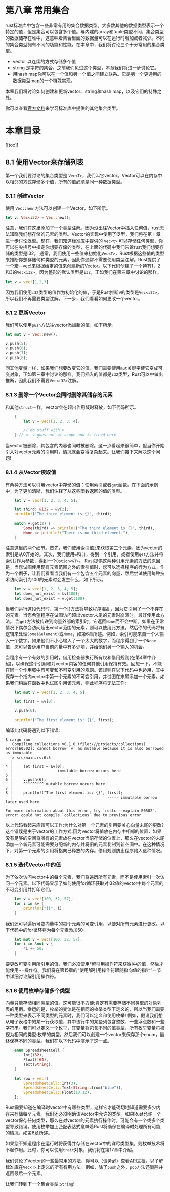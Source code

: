 
# 第八章 常用集合
rust标准库中包含一些非常有用的集合数据类型。大多数其他的数据类型表示一个特定的值，但是集合可以包含多个值。与内建的array和tuple类型不同，集合类型的数据储存在堆中，这意味着集合里面的数据量可以在运行时增加或者减少。不同的集合类型拥有不同的功能和性能。在本章中，我们将讨论三个十分常用的集合类型。
- vector 以连续的方式存储多个值
- string 是字符的集合。之前我们见过这个类型，本章我们将进一步讨论它。
- 用hash map你可以在一个值和另一个值之间建立联系。它是另一个更通用的数据类型map的一个特殊实现。

本章我们将讨论如何创建和更新vector、string和hash map，以及它们的特殊之处。

你可以查看[官方文档](https://doc.rust-lang.org/std/collections/index.html)来学习标准库中提供的其他集合类型。

# 本章目录
[[toc]]

## 8.1 使用Vector来存储列表
第一个我们要讨论的集合类型是 `Vec<T>`，我们叫它vector。Vector可以在内存中以相邻的方式存储多个值，所有的值必须是同一种数据类型。

### 8.1.1 创建Vector
使用 `Vec::new` 方法可以创建一个Vector，如下所示。
``` rust
let v: Vec<i32> = Vec::new();
```
注意，我们在这里添加了一个类型注解。因为没出往Vector中插入任何值，rust无法知晓我们想存储的元素的类型。Vector的实现中使用了泛型，我们将在第十章进一步讨论泛型。现在，我们知道标准库中提供的 `Vec<t>` 可以存储任何类型，你可以在尖括号中指定你想要存储的类型，在上面的代码中我们告诉rust我们想要存储的类型是i32。
通常，我们使用一些值来初始化`Vec<T>`，Rust根据这些值的类型来推断你想存储何种类型的元素，因此你通常不需要使用类型注解。Rust提供了一个宏--vec!来根据给定的值来创建新的Vector。以下代码创建了一个持有1，2和3的`Vec<i32>`，因为整形的默认类型是`i32`，正如我们在第三章中讨论的那样。
``` rust
let v = vec![1,2,3]
```
因为我们使用`i32`类型的值作为初始化的值，于是Rust推断v的类型是`Vec<i32>`，所以我们不再需要类型注解。下一步，我们看看如何更改一个vector。

### 8.1.2 更新Vector
我们可以使用`push`方法往vector添加新的值，如下所示。
``` rust
let mut v = Vec::new();

v.push(5);
v.push(6);
v.push(7);
v.push(8);
```
同其他变量一样，如果我们想要改变它的值，我们需要使用`mut`关键字使它变成可变对象，正如第三章中讨论的那样。我们插入的值都是`i32`类型，Rust可以中做出推断，因此我们不需要`Vec<i32>`注解。

### 8.1.3 删除一个Vector会同时删除其储存的元素
和其他`struct`一样，vector会在超出作用域时释放，如下代码所示。
``` rust
    {
        let v = vec![1, 2, 3, 4];

        // do stuff with v
    } // <- v goes out of scope and is freed here
```
当vector被删除，其包含的内容也同时被删除。这一点看起来很简单，但当你开始引入对vector元素的引用时，情况就会变得复杂起来。让我们接下来解决这个问题!

### 8.1.4 从Vector读取值
有两种方法可以引用vector中存储的值：使用索引或者`get`函数。在下面的示例中，为了更加清晰，我们注释了从这些函数返回的值的类型。
``` rust
    let v = vec![1, 2, 3, 4, 5];

    let third: &i32 = &v[2];
    println!("The third element is {}", third);

    match v.get(2) {
        Some(third) => println!("The third element is {}", third),
        None => println!("There is no third element."),
    }
```
注意这里的两个细节。首先，我们使用索引值`2`来获取第三个元素，因为vector的索引是从0开始的。其次，我们使用`&`和`[]`，得到一个引用，或者使用`get`方法并将索引`2`作为参数，得到一个`Option<&T>`。
Rust提供这两种引用元素的方法的原因是，当您试图使用现有元素范围之外的索引值时，您可以选择程序的行为方式。作为一个例子，让我们看看当我们有一个包含五个元素的向量，然后尝试使用每种技术访问索引为100的元素时会发生什么，如下所示。
``` rust
    let v = vec![1, 2, 3, 4, 5];
    let does_not_exist = &v[100];
    let does_not_exist = v.get(100);
```
当我们运行这段代码时，第一个[]方法将导致程序混乱，因为它引用了一个不存在的元素。当您希望程序在试图访问超出vector末尾的元素时崩溃时，最好使用此方法。
当`get`方法被传递到向量外部的索引时，它返回`None`而不会中断。如果在正常情况下偶尔会访问超出vector范围的元素，则可以使用此方法。然后你的代码将有逻辑来处理`Some(&element)`或`None`，如第6章所述。例如，索引可能来自一个人输入一个数字。如果他们不小心输入了一个太大的数字，而程序得到了一个`None`值，您可以告诉用户当前向量中有多少项，并给他们另一个输入的机会。

当程序有一个有效的引用时，借用检查器执行所有权和借用规则(在第4章中介绍)，以确保这个引用和对vector内容的任何其他引用保持有效。回想一下，不能在同一个作用域中有可变和不可变引用的规则。该规则在以下代码中也适用，其中保存一个指向vector中第一个元素的不可变引用，并试图在末尾添加一个元素。如果我们稍后在函数中也试图引用该元素，则此程序将无法工作:
``` rust
    let mut v = vec![1, 2, 3, 4, 5];

    let first = &v[0];

    v.push(6);

    println!("The first element is: {}", first);
```
编译此代码将遇到以下错误:
``` shell
$ cargo run
   Compiling collections v0.1.0 (file:///projects/collections)
error[E0502]: cannot borrow `v` as mutable because it is also borrowed as immutable
 --> src/main.rs:6:5
  |
4 |     let first = &v[0];
  |                  - immutable borrow occurs here
5 | 
6 |     v.push(6);
  |     ^^^^^^^^^ mutable borrow occurs here
7 | 
8 |     println!("The first element is: {}", first);
  |                                          ----- immutable borrow later used here

For more information about this error, try `rustc --explain E0502`.
error: could not compile `collections` due to previous error
```

以上代码看起来应该可以工作:为什么对第一个元素的引用要关心向量末尾的更改?这个错误是由于vector的工作方式:因为vector将值放在内存中相邻的位置，如果没有足够的空间将所有的元素放在vector当前存储的位置上，那么在vector的末尾添加一个新元素可能需要分配新的内存并将旧的元素复制到新空间中。在这种情况下，对第一个元素的引用将指向已释放的内存。借用规则防止程序陷入这种情况。

### 8.1.5 迭代Vector中的值
为了依次访问vector中的每个元素，我们将遍历所有元素，而不是使用索引一次访问一个元素。以下代码显示了如何使用for循环获取对i32值的vector中每个元素的不可变引用并打印它们。
``` rust
    let v = vec![100, 32, 57];
    for i in &v {
        println!("{}", i);
    }
```
我们还可以遍历可变向量中的每个元素的可变引用，以便对所有元素进行更改。以下代码中的for循环将为每个元素添加50。
``` rust
    let mut v = vec![100, 32, 57];
    for i in &mut v {
        *i += 50;
    }
```
要更改可变引用所引用的值，我们必须使用*解引用操作符来获得i中的值，然后才能使用+=操作符。我们将在第15章的“使用解引用操作符跟随指向值的指针”一节中详细讨论解引用操作符。

### 8.1.6 使用枚举存储多个类型
向量只能存储相同类型的值。这可能很不方便;肯定有需要存储不同类型的对象列表的用例。幸运的是，枚举的变体是在相同的枚举类型下定义的，所以当我们需要一种类型来表示不同类型的元素时，我们可以定义和使用枚举!
例如，假设我们想从电子表格中的某一行获取值，其中该行中的某些列包含整数、一些浮点数和一些字符串。我们可以定义一个枚举，其变量将包含不同的值类型，所有枚举变量将被视为相同的类型:枚举的类型。然后我们可以创建一个vector来保存那个enum，最终保存不同的类型。我们在以下代码中演示了这一点。
``` rust
    enum SpreadsheetCell {
        Int(i32),
        Float(f64),
        Text(String),
    }

    let row = vec![
        SpreadsheetCell::Int(3),
        SpreadsheetCell::Text(String::from("blue")),  
        SpreadsheetCell::Float(10.12),
    ];
```
Rust需要知道在编译时vector中有哪些类型，这样它才能确切地知道需要多少内存来存储每个元素。我们还必须明确该Vector中允许的类型。如果Rust允许一个vector保存任何类型，那么在对vector的元素执行操作时，可能会有一个或多个类型导致错误。使用枚举加上匹配表达式意味着Rust将确保在编译时处理所有可能的情况，如第6章所述。

如果您不知道程序在运行时将获得并存储在vector中的详尽类型集，则枚举技术将不起作用。此时，你可以使用`trait`对象，我们将在第17章中介绍。

我们讨论了Vector的一些最常用的方法，你可以（请务必）查看[API文档](https://doc.rust-lang.org/std/vec/struct.Vec.html)，以了解标准库在`Vec<T>`上定义的所有有用方法。例如，除了`push`之外，`pop`方法还删除并返回最后一个元素。

让我们转到下一个集合类型:`String`!